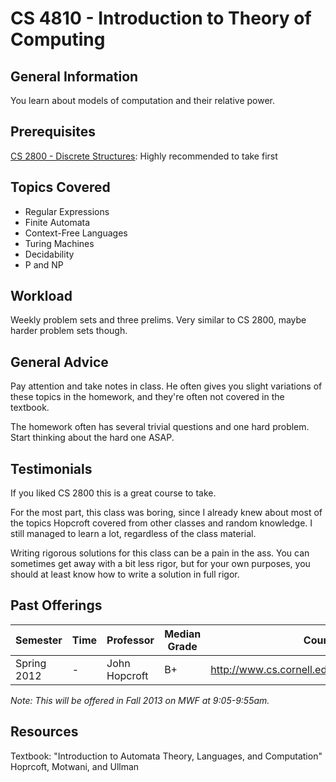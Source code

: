# CS 4810 - Introduction to Theory of Computing

## General Information
You learn about models of computation and their relative power.

## Prerequisites
[CS 2800 - Discrete Structures](https://github.com/mrkev/Official-CS-Wiki/blob/master/classes/CS2800.md): Highly recommended to take first

## Topics Covered
 - Regular Expressions 
 - Finite Automata 
 - Context-Free Languages 
 - Turing Machines 
 - Decidability 
 - P and NP

## Workload
Weekly problem sets and three prelims. Very similar to CS 2800, maybe harder problem sets though.

## General Advice
Pay attention and take notes in class. He often gives you slight variations of these topics in the homework, and they're often not covered in the textbook.

The homework often has several trivial questions and one hard problem. Start thinking about the hard one ASAP.

## Testimonials
If you liked CS 2800 this is a great course to take.

For the most part, this class was boring, since I already knew about most of the topics Hopcroft covered from other classes and random knowledge. I still managed to learn a lot, regardless of the class material.

Writing rigorous solutions for this class can be a pain in the ass. You can sometimes get away with a bit less rigor, but for your own purposes, you should at least know how to write a solution in full rigor.

## Past Offerings
| Semester | Time | Professor | Median Grade | Course Page |
| --- | --- | --- | --- | --- |
| Spring 2012 | - | John Hopcroft | B+ | http://www.cs.cornell.edu/courses/cs4810/2012sp/ |

_Note: This will be offered in Fall 2013 on MWF at 9:05-9:55am._

## Resources
Textbook: "Introduction to Automata Theory, Languages, and Computation" Hoprcoft, Motwani, and Ullman
